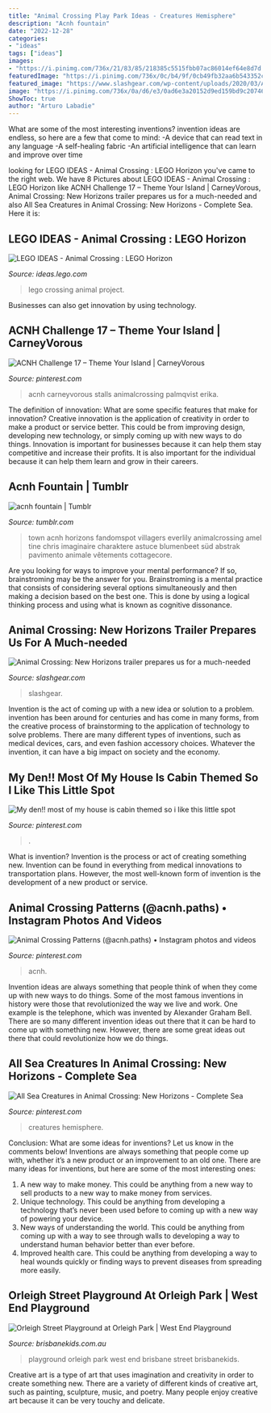 ```yaml
---
title: "Animal Crossing Play Park Ideas - Creatures Hemisphere"
description: "Acnh fountain"
date: "2022-12-28"
categories:
- "ideas"
tags: ["ideas"]
images:
- "https://i.pinimg.com/736x/21/83/85/218385c5515fbb07ac86014ef64e8d7d.jpg"
featuredImage: "https://i.pinimg.com/736x/0c/b4/9f/0cb49fb32aa6b543352c0f04896db768.jpg"
featured_image: "https://www.slashgear.com/wp-content/uploads/2020/03/Animal-Crossing-New-Horizons-town.jpg"
image: "https://i.pinimg.com/736x/0a/d6/e3/0ad6e3a20152d9ed159bd9c207463fa5.jpg"
ShowToc: true
author: "Arturo Labadie"
---
```



What are some of the most interesting inventions?
invention ideas are endless, so here are a few that come to mind: 
-A device that can read text in any language 
-A self-healing fabric 
-An artificial intelligence that can learn and improve over time

	

		
looking for LEGO IDEAS - Animal Crossing : LEGO Horizon you've came to the right web. We have 8 Pictures about LEGO IDEAS - Animal Crossing : LEGO Horizon like ACNH Challenge 17 – Theme Your Island | CarneyVorous, Animal Crossing: New Horizons trailer prepares us for a much-needed and also All Sea Creatures in Animal Crossing: New Horizons - Complete Sea. Here it is:
		
    
## LEGO IDEAS - Animal Crossing : LEGO Horizon

<img loading=lazy src="https://ideascdn.lego.com/media/generate/entity/lego_ci/project/fe7cf45c-845a-471d-a473-e7c16ce6aea8/1/resize:1600:900" onerror="this.onerror=null;this.src='https://tse4.mm.bing.net/th?id=OIP.pZMpTkoBTf4Do0xHD2qUngHaFj&amp;pid=15.1';" alt="LEGO IDEAS - Animal Crossing : LEGO Horizon">

_Source: ideas.lego.com_

>lego crossing animal project. 

	

Businesses can also get innovation by using technology.

    
## ACNH Challenge 17 – Theme Your Island | CarneyVorous

<img loading=lazy src="https://i.pinimg.com/736x/0c/fe/8c/0cfe8c69c312c479bfa9ce752eecb0b2.jpg" onerror="this.onerror=null;this.src='https://tse4.mm.bing.net/th?id=OIP.NGbW78pGHvdzSRqGfXN-wQHaIB&amp;pid=15.1';" alt="ACNH Challenge 17 – Theme Your Island | CarneyVorous">

_Source: pinterest.com_

>acnh carneyvorous stalls animalcrossing palmqvist erika. 

	

The definition of innovation: What are some specific features that make for innovation?
Creative innovation is the application of creativity in order to make a product or service better. This could be from improving design, developing new technology, or simply coming up with new ways to do things. Innovation is important for businesses because it can help them stay competitive and increase their profits. It is also important for the individual because it can help them learn and grow in their careers.

    
## Acnh Fountain | Tumblr

<img loading=lazy src="https://66.media.tumblr.com/24c1551ffb00f2f000bd3cf8547dd26a/6d1b33a89fb1b445-7f/s1280x1920/b2491a0d9558f9beba119ecce10f959f2d7233b0.jpg" onerror="this.onerror=null;this.src='https://tse1.mm.bing.net/th?id=OIP.ZmQNW2-0puEPEN7g0RW3swHaEK&amp;pid=15.1';" alt="acnh fountain | Tumblr">

_Source: tumblr.com_

>town acnh horizons fandomspot villagers everlily animalcrossing amel tine chris imaginaire charaktere astuce blumenbeet süd abstrak pavimento animale vêtements cottagecore. 

	

Are you looking for ways to improve your mental performance? If so, brainstroming may be the answer for you. Brainstroming is a mental practice that consists of considering several options simultaneously and then making a decision based on the best one. This is done by using a logical thinking process and using what is known as cognitive dissonance.

    
## Animal Crossing: New Horizons Trailer Prepares Us For A Much-needed

<img loading=lazy src="https://www.slashgear.com/wp-content/uploads/2020/03/Animal-Crossing-New-Horizons-town.jpg" onerror="this.onerror=null;this.src='https://tse1.mm.bing.net/th?id=OIP.8-637cs1LnvpvUl1f2jCzwHaEI&amp;pid=15.1';" alt="Animal Crossing: New Horizons trailer prepares us for a much-needed">

_Source: slashgear.com_

>slashgear. 

	

Invention is the act of coming up with a new idea or solution to a problem. invention has been around for centuries and has come in many forms, from the creative process of brainstorming to the application of technology to solve problems. There are many different types of inventions, such as medical devices, cars, and even fashion accessory choices. Whatever the invention, it can have a big impact on society and the economy.

    
## My Den!! Most Of My House Is Cabin Themed So I Like This Little Spot

<img loading=lazy src="https://i.pinimg.com/736x/21/83/85/218385c5515fbb07ac86014ef64e8d7d.jpg" onerror="this.onerror=null;this.src='https://tse1.mm.bing.net/th?id=OIP.U6pRDCj8jaX_C_ahjEX3YAHaEK&amp;pid=15.1';" alt="My den!! most of my house is cabin themed so i like this little spot">

_Source: pinterest.com_

>. 

	

What is invention?
Invention is the process or act of creating something new. Invention can be found in everything from medical innovations to transportation plans. However, the most well-known form of invention is the development of a new product or service.

    
## Animal Crossing Patterns (@acnh.paths) • Instagram Photos And Videos

<img loading=lazy src="https://i.pinimg.com/736x/0a/d6/e3/0ad6e3a20152d9ed159bd9c207463fa5.jpg" onerror="this.onerror=null;this.src='https://tse1.mm.bing.net/th?id=OIP.IWwHoo-jSi0rtG2GgKGzzAHaFg&amp;pid=15.1';" alt="Animal Crossing Patterns (@acnh.paths) • Instagram photos and videos">

_Source: pinterest.com_

>acnh. 

	

Invention ideas are always something that people think of when they come up with new ways to do things. Some of the most famous inventions in history were those that revolutionized the way we live and work. One example is the telephone, which was invented by Alexander Graham Bell. There are so many different invention ideas out there that it can be hard to come up with something new. However, there are some great ideas out there that could revolutionize how we do things.

    
## All Sea Creatures In Animal Crossing: New Horizons - Complete Sea

<img loading=lazy src="https://i.pinimg.com/736x/0c/b4/9f/0cb49fb32aa6b543352c0f04896db768.jpg" onerror="this.onerror=null;this.src='https://tse2.mm.bing.net/th?id=OIP.I7m7YoVlKoH_4J8RZraBYgHaEK&amp;pid=15.1';" alt="All Sea Creatures in Animal Crossing: New Horizons - Complete Sea">

_Source: pinterest.com_

>creatures hemisphere. 

	

Conclusion: What are some ideas for inventions? Let us know in the comments below!
Inventions are always something that people come up with, whether it’s a new product or an improvement to an old one. There are many ideas for inventions, but here are some of the most interesting ones:
1. A new way to make money. This could be anything from a new way to sell products to a new way to make money from services.
2. Unique technology. This could be anything from developing a technology that’s never been used before to coming up with a new way of powering your device.
3. New ways of understanding the world. This could be anything from coming up with a way to see through walls to developing a way to understand human behavior better than ever before. 
4. Improved health care. This could be anything from developing a way to heal wounds quickly or finding ways to prevent diseases from spreading more easily.

    
## Orleigh Street Playground At Orleigh Park | West End Playground

<img loading=lazy src="https://www.brisbanekids.com.au/wp-content/uploads/2013/07/009-703x325.jpg" onerror="this.onerror=null;this.src='https://tse3.mm.bing.net/th?id=OIP.u-KGEmTDvabao8LBuUYC_QHaDb&amp;pid=15.1';" alt="Orleigh Street Playground at Orleigh Park | West End Playground">

_Source: brisbanekids.com.au_

>playground orleigh park west end brisbane street brisbanekids. 

	

Creative art is a type of art that uses imagination and creativity in order to create something new. There are a variety of different kinds of creative art, such as painting, sculpture, music, and poetry. Many people enjoy creative art because it can be very touchy and delicate.

